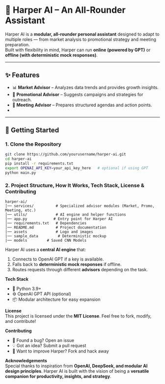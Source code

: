 # 🤖 Harper AI – An All-Rounder Assistant

Harper AI is a **modular, all-rounder personal assistant** designed to adapt to multiple roles — from market analysis to promotional strategy and meeting preparation.  
Built with flexibility in mind, Harper can run **online (powered by GPT)** or **offline (with deterministic mock responses)**.

---

## ✨ Features

- 📊 **Market Advisor** – Analyzes data trends and provides growth insights.  
- 🎯 **Promotional Advisor** – Suggests campaigns and strategies for outreach.  
- 📅 **Meeting Advisor** – Prepares structured agendas and action points.
- 
---

## 🚀 Getting Started

### 1. Clone the Repository
```bash
git clone https://github.com/yourusername/harper-ai.git
cd harper-ai
pip install -r requirements.txt
export OPENAI_API_KEY=your_api_key_here   # optional if using GPT
python main.py
```

### 2. Project Structure, How It Works, Tech Stack, License & Contributing

```
harper-ai/
│── services/          # Specialized advisor modules (Market, Promo, Meeting, etc.)
│── utils/             # AI engine and helper functions
│── app.py            # Entry point for Harper AI
│── requirements.txt   # Dependencies
│── README.md          # Project documentation
|── assets             # Logo and images
|── sample_data         # Deterministic mockup
|── models         # Saved CNN Models
```

Harper AI uses a **central AI engine** that:
1. Connects to OpenAI GPT if a key is available.  
2. Falls back to **deterministic mock responses** if offline.  
3. Routes requests through different **advisors** depending on the task.  

**Tech Stack**  
- 🐍 Python 3.9+  
- ⚙️ OpenAI GPT API (optional)  
- 📦 Modular architecture for easy expansion  

**License**  
This project is licensed under the **MIT License**. Feel free to fork, modify, and contribute!  

**Contributing**  
- 🐛 Found a bug? Open an issue  
- 💡 Got an idea? Submit a pull request  
- 🔧 Want to improve Harper? Fork and hack away  

**Acknowledgements**  
Special thanks to inspiration from **OpenAI, DeepSeek, and modular AI design principles**. Harper AI is built with the vision of being a **versatile companion for productivity, insights, and strategy**.  
